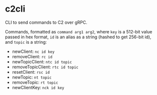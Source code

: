 # c2cli

CLI to send commands to C2 over gRPC.

Commands, formatted as `command arg1 arg2`, where `key` is a 512-bit value passed in hex format, `id` is an alias as a string (hashed to get 256-bit id), and `topic` is a string:

* newClient: `nc id key`
* removeClient: `rc id`
* newTopicClient: `ntc id topic`
* removeTopicClient: `rtc id topic`
* resetClient: `rsc id` 
* newTopic: `nt topic`
* removeTopic: `rt topic`
* newClientKey: `nck id key`


